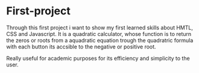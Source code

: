 # First-project

Through this first project i want to show my first learned skills about HMTL, CSS and Javascript.
It is a quadratic calculator, whose function is to return the zeros or roots from a aquadratic equation trough the quadratric formula with each button its accsible to the negative or  positive root.

Really useful for academic purposes for its efficiency and simplicity to the user.
